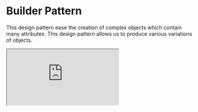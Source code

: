 
# Builder Pattern

This design pattern ease the creation of complex objects which contain many attributes. This design pattern allows us to produce various variations of objects.

<iframe src="https://embed.lottiefiles.com/animation/95002"></iframe>
